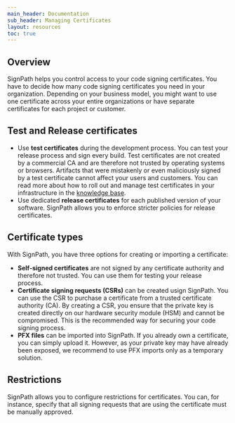 ```yaml
---
main_header: Documentation
sub_header: Managing Certificates
layout: resources
toc: true
---
```


## Overview

SignPath helps you control access to your code signing certificates. You have to decide how many code signing certificates you need in your organization. Depending on your business model, you might want to use one certificate across your entire organizations or have separate certificates for each project or customer.

## Test and Release certificates

* Use **test certificates** during the development process. You can test your release process and sign every build. Test certificates are not created by a commercial CA and are therefore not trusted by operating systems or browsers. Artifacts that were mistakenly or even maliciously signed by a test certificate cannot affect your users and customers. You can read more about how to roll out and manage test certificates in your infrastructure in the [knowledge base](/code-signing/test-certificates).
* Use dedicated **release certificates** for each published version of your software. SignPath allows you to enforce stricter policies for release certificates.

## Certificate types

With SignPath, you have three options for creating or importing a certificate:

* **Self-signed certificates** are not signed by any certificate authority and therefore not trusted. You can use them for testing your release process.
* **Certificate signing requests (CSRs)** can be created usign SignPath. You can use the CSR to purchase a certificate from a trusted certificate authority (CA). By creating a CSR, you ensure that the private key is created directly on our hardware security module (HSM) and cannot be compromised. This is the recommended way for securing your code signing process.
* **PFX files** can be imported into SignPath. If you already own a certificate, you can simply upload it. However, as your private key may have already been exposed, we recommend to use PFX imports only as a temporary solution.

## Restrictions

SignPath allows you to configure restrictions for certificates. You can, for instance, specify that all signing requests that are using the certificate must be manually approved.